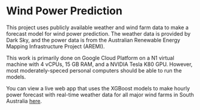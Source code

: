 # Wind Power Prediction


This project uses publicly available weather and wind farm data to make a forecast model for wind power prediction. The weather data is provided by Dark Sky, and the power data is from the Australian Renewable Energy Mapping Infrastructure Project (AREMI).

This work is primarily done on Google Cloud Platform on a N1 virtual machine with 4 vCPUs, 15 GB RAM, and a NVIDIA Tesla K80 GPU. However, most moderately-speced personal computers should be able to run the models.

You can view a live web app that uses the XGBoost models to make hourly power forecast with real-time weather data for all major wind farms in South Australia [here](https://wpp-hw.herokuapp.com/).
